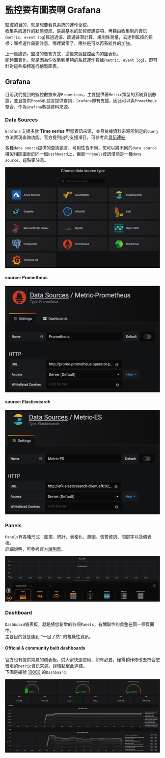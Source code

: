 # 監控要有圖表啊 Grafana

監控的目的，就是想要看見系統的運作全貌。  
收集系統運作的狀態資訊，是最基本的監控資訊要項，再藉由收集到的資訊\(`metric`、`event log`\)經過過濾、篩選甚至計算、規則性測量，去達到監控的目標：哪裡運作需要注意、哪裡異常了、哪些是可以再系統性的加強。

上一篇講述，監控的告警方式，這篇來說監控面向的圖表化。  
能夠圖表化，就是因為你收集到足夠的系統運作數據\(`metric`、`event log`\)，即可針對這些指標進行繪製圖表。

## Grafana

目前我們提到的監控數據來源`Prometheus`，主要提供著`Metric`類型的系統資訊數據，並且提供`PromSQL`語言提供查詢，`Grafana`即有支援，因此可以與`Prometheus`整合，作為`Grafana`數據資料來源。

### Data Sources

`Grafana` 支援多款 **Time series** 型態資訊來源，並且依據資料來源所制定的`Query`方法實現查詢功能。官方提列出的支援項目，可參考此[資訊連結](https://grafana.com/docs/features/datasources/#supported-data-sources)

各種`data source`提供的查詢語言、可用性皆不同，您可以將不同的`data source`繪製相關圖表於同一個`Dashboard`上，但單一`Panels`資訊僅能是一種`data source`，這點要注意。

![](../.gitbook/assets/image%20%2811%29.png)

#### source: Prometheus

![](../.gitbook/assets/image%20%288%29.png)

#### source: Elasticsearch

![](../.gitbook/assets/image%20%2810%29.png)

### Panels

`Panels`有各種形式：圖型、統計、表格化、熱圖、告警資訊、關鍵字以及儀表板。  
詳細說明，可參考官方[說明頁](https://grafana.com/docs/features/panels/)。

![](../.gitbook/assets/image%20%2818%29.png)

### Dashboard

`Dashboard`儀表板，就是將您新增的各項`Panels`，有關聯性的彙整在同一個頁面中。  
主要目的就是達到 “一目了然” 的視覺性資訊。

#### Official & community built dashboards

官方也有提供常見的儀表板，供大家快速使用，如有必要，僅需稍作修改去符合您環境的`Metric`資訊來源。詳情點擊此[連結](https://grafana.com/grafana/dashboards)。  
下圖是編號 [10000](https://grafana.com/grafana/dashboards/10000) 的`Dashboard`。

![](../.gitbook/assets/image%20%2817%29.png)



